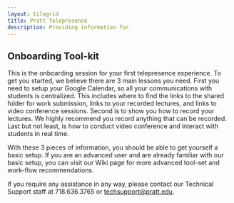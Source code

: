 ```yaml
---
layout: tilegrid
title: Pratt Telepresence
description: Providing information for  
---
```


## Onboarding Tool-kit

This is the onboarding session for your first telepresence experience. To get you started, we believe there are 3 main lessons you need. First you need to setup your Google Calendar, so all your communications  with students is centralized. This includes where to find the links to the shared folder for work submission, links to your recorded lectures, and links to video conference sessions. Second is to show you how to record your lectures. We highly recommend you record anything that can be recorded. Last but not least, is how to conduct video conference and interact with students in real time. 

With these 3 pieces of information, you should be able to get yourself a basic setup. If you are an advanced user and are already familiar with our basic setup, you can visit our Wiki page for more advanced tool-set and work-flow recommendations.  

If you require any assistance in any way, please contact our Technical Support staff at 718.636.3765 or [techsupport@pratt.edu](mailto:techsupport@pratt.edu).




